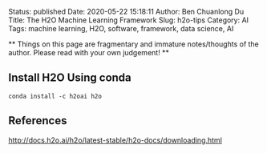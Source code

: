 Status: published
Date: 2020-05-22 15:18:11
Author: Ben Chuanlong Du
Title: The H2O Machine Learning Framework
Slug: h2o-tips
Category: AI
Tags: machine learning, H2O, software, framework, data science, AI

**
Things on this page are
fragmentary and immature notes/thoughts of the author.
Please read with your own judgement!
**

## Install H2O Using conda 

    conda install -c h2oai h2o

## References

http://docs.h2o.ai/h2o/latest-stable/h2o-docs/downloading.html
